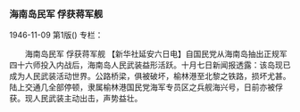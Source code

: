 ### 海南岛民军  俘获蒋军舰

1946-11-09
第1版()
专栏：

　　海南岛民军
    俘获蒋军舰
    【新华社延安六日电】自国民党从海南岛抽出正规军四十六师投入内战后，海南岛人民武装益形活跃。十月七日新闻报透露：该岛现已成为人民武装活动世界。公路桥梁，俱被破坏，榆林港至北黎之铁路，损坏尤甚。陆上交通几全部停顿，隶属榆林港国民党海军专员区之兵舰海兴号，日前亦被俘获。现人民武装主动出击，声势益壮。
